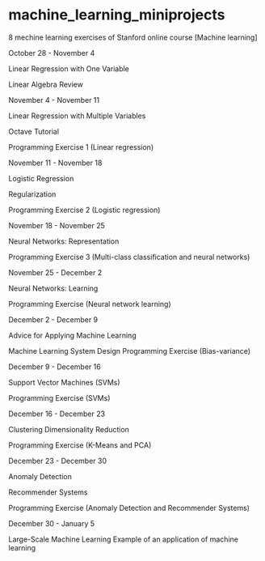 machine_learning_miniprojects
=============================

8 mechine learning exercises of Stanford online course [Machine learning]

October 28 - November 4

Linear Regression with One Variable

Linear Algebra Review


November 4 - November 11

Linear Regression with Multiple Variables

Octave Tutorial

Programming Exercise 1
(Linear regression)

November 11 - November 18

Logistic Regression

Regularization

Programming Exercise 2 
(Logistic regression)

November 18 - November 25

Neural Networks: Representation

Programming Exercise 3 
(Multi-class classification and neural networks)

November 25 - December 2

Neural Networks: Learning

Programming Exercise 
(Neural network learning)

December 2 - December 9

Advice for Applying Machine Learning

Machine Learning System Design
Programming Exercise (Bias-variance)

December 9 - December 16

Support Vector Machines (SVMs)

Programming Exercise (SVMs)

December 16 - December 23

Clustering
Dimensionality Reduction

Programming Exercise (K-Means and PCA)

December 23 - December 30

Anomaly Detection

Recommender Systems

Programming Exercise
(Anomaly Detection and Recommender Systems)

December 30 - January 5

Large-Scale Machine Learning
Example of an application of machine learning
